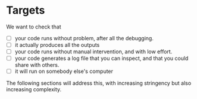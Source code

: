 # Targets 

We want to check that


- [ ]  your code runs without problem, after all the debugging.
- [ ]  it actually produces all the outputs
- [ ]  your code runs without manual intervention, and with low effort.
- [ ]  your code generates a log file that you can inspect, and that you could share with others.
- [ ]  it will run on somebody else's computer

The following sections will address this, with increasing stringency but also increasing complexity.
